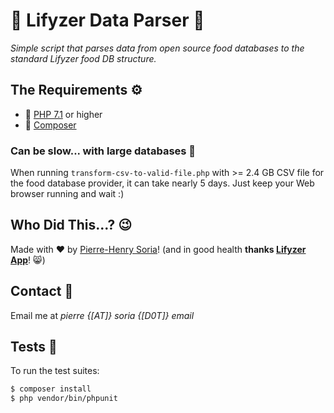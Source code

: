 # 🍏 Lifyzer Data Parser 🍓

_Simple script that parses data from open source food databases to the standard Lifyzer food DB structure._


## The Requirements ⚙

* 🐘 [PHP 7.1](http://php.net/releases/7_1_0.php) or higher
* 🎷 [Composer](https://getcomposer.org)


### Can be slow... with large databases 💾

When running `transform-csv-to-valid-file.php` with >= 2.4 GB CSV file for the food database provider, it can take nearly 5 days. Just keep your Web browser running and wait :) 


## Who Did This...? 😉

Made with ❤️ by [Pierre-Henry Soria](https://pierrehenry.be)! (and in good health **thanks [Lifyzer App](https://lifyzer.com)**! 😸)


## Contact 📧

Email me at *pierre {[AT]} soria {[D0T]} email*


## Tests 👷

To run the test suites:

```bash
$ composer install
$ php vendor/bin/phpunit

```
